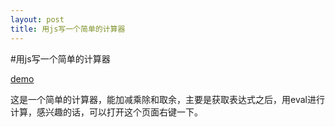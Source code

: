 ```yaml
---
layout: post
title: 用js写一个简单的计算器
---
```


#用js写一个简单的计算器

[demo](http://fakefish.me/LearnJs/Web/learn/3/calculator.html)

这是一个简单的计算器，能加减乘除和取余，主要是获取表达式之后，用eval进行计算，感兴趣的话，可以打开这个页面右键一下。